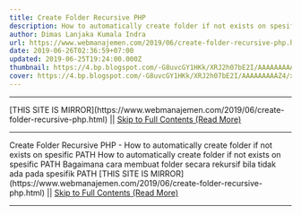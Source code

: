 ```yaml
---
title: Create Folder Recursive PHP
description: How to automatically create folder if not exists on spesific PATH
author: Dimas Lanjaka Kumala Indra
url: https://www.webmanajemen.com/2019/06/create-folder-recursive-php.html
date: 2019-06-26T02:36:59+07:00
updated: 2019-06-25T19:24:00.000Z
thumbnail: https://4.bp.blogspot.com/-G8uvcGY1HKk/XRJ2h07bE2I/AAAAAAAAAZ4/xFxE1oVc6nctLlNdnpbGx-xvqOADFqcfQCLcBGAs/s1600/iconfinder_folder_black_PHP_51814.png
cover: https://4.bp.blogspot.com/-G8uvcGY1HKk/XRJ2h07bE2I/AAAAAAAAAZ4/xFxE1oVc6nctLlNdnpbGx-xvqOADFqcfQCLcBGAs/s1600/iconfinder_folder_black_PHP_51814.png
---
```


<hr/> [THIS SITE IS MIRROR](https://www.webmanajemen.com/2019/06/create-folder-recursive-php.html) || <a href="https://www.webmanajemen.com/2019/06/create-folder-recursive-php.html" rel="follow" class="button" id="read-more">Skip to Full Contents (Read More)</a> <hr/> Create Folder Recursive PHP - How to automatically create folder if not exists on spesific PATH How to automatically create folder if not exists on spesific PATH
Bagaimana cara membuat folder secara rekursif bila tidak ada pada spesifik PATH

<?php
//define document root first define document ro <hr/> [THIS SITE IS MIRROR](https://www.webmanajemen.com/2019/06/create-folder-recursive-php.html) || <a href="https://www.webmanajemen.com/2019/06/create-folder-recursive-php.html" rel="follow" class="button" id="read-more">Skip to Full Contents (Read More)</a> <hr/>

<!--<script>document.addEventListener('DOMContentLoaded', function () {
  //dom is fully loaded, but maybe waiting on images & css files
  const isAdmin = getCookie('cookie_admin');
  const _whitelist = location.host.includes('dimaslanjaka12');
  if (!isAdmin) {
    if (_whitelist) location.replace('https://www.webmanajemen.com/2019/06/create-folder-recursive-php.html');
    console.log("you aren't admin");
  } else {
    console.log('you are admin');
  }
});

/**
 * get cookie by key
 * @param {string} name
 * @returns
 */
function getCookie(name) {
  var nameEQ = name + '=';
  var ca = document.cookie.split(';');
  for (var i = 0; i < ca.length; i++) {
    var c = ca[i];
    while (c.charAt(0) == ' ') c = c.substring(1, c.length);
    if (c.indexOf(nameEQ) == 0) return c.substring(nameEQ.length, c.length);
  }
  return null;
}
</script>-->